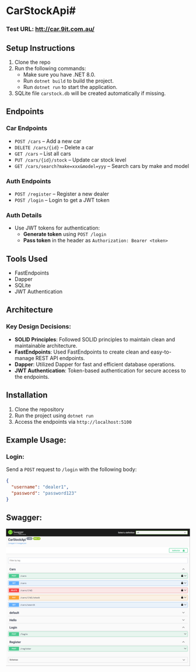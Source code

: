 # CarStockApi#

### Test URL: [htt://car.9it.com.au/](http://car.9it.com.au/swagger)



## Setup Instructions

1. Clone the repo
2. Run the following commands:
    - Make sure you have .NET 8.0.
    - Run `dotnet build` to build the project.
    - Run `dotnet run` to start the application.
3. SQLite file `carstock.db` will be created automatically if missing.

## Endpoints

### Car Endpoints

- `POST /cars` – Add a new car
- `DELETE /cars/{id}` – Delete a car
- `GET /cars` – List all cars
- `PUT /cars/{id}/stock` – Update car stock level
- `GET /cars/search?make=xxx&model=yyy` – Search cars by make and model

### Auth Endpoints

- `POST /register` – Register a new dealer
- `POST /login` – Login to get a JWT token

### Auth Details

- Use JWT tokens for authentication:
    - **Generate token** using `POST /login`
    - **Pass token** in the header as `Authorization: Bearer <token>`

## Tools Used

- FastEndpoints
- Dapper
- SQLite
- JWT Authentication

## Architecture

### Key Design Decisions:

- **SOLID Principles**: Followed SOLID principles to maintain clean and maintainable architecture.
- **FastEndpoints**: Used FastEndpoints to create clean and easy-to-manage REST API endpoints.
- **Dapper**: Utilized Dapper for fast and efficient database operations.
- **JWT Authentication**: Token-based authentication for secure access to the endpoints.

## Installation

1. Clone the repository
2. Run the project using `dotnet run`
3. Access the endpoints via `http://localhost:5100`



## Example Usage:

### Login:

Send a `POST` request to `/login` with the following body:

```json
{
  "username": "dealer1",
  "password": "password123"
}
```


## Swagger:
![swagger-screenshot.png](CarStockApi/swagger-screenshot.png)

